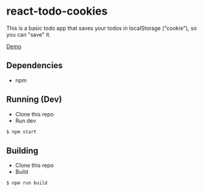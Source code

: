# react-todo-cookies

This is a basic todo app that saves your todos in localStorage ("cookie"), so you can "save" it.

 [Demo](https://ssebs.github.io/react-todo-cookies/)

## Dependencies
- npm

## Running (Dev)
- Clone this repo
- Run dev
```bash
$ npm start
```

## Building
- Clone this repo
- Build
```bash
$ npm run build
```
